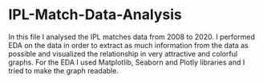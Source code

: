 # IPL-Match-Data-Analysis
In this file I analysed the IPL matches data from 2008 to 2020. I performed EDA on the data in order to extract as much information from the data as possible and 
visualized the relationship in very attractive and colorful graphs. For the EDA I used Matplotlib, Seaborn and Plotly libraries and I tried to make the graph readable.
